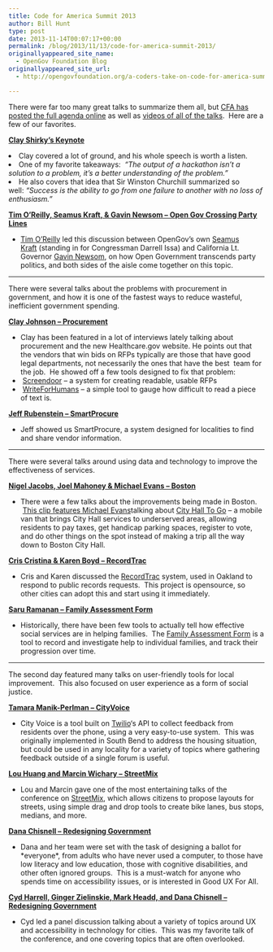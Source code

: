 ```yaml
---
title: Code for America Summit 2013
author: Bill Hunt
type: post
date: 2013-11-14T00:07:17+00:00
permalink: /blog/2013/11/13/code-for-america-summit-2013/
originallyappeared_site_name:
  - OpenGov Foundation Blog
originallyappeared_site_url:
  - http://opengovfoundation.org/a-coders-take-on-code-for-america-summit-2013/

---
```

There were far too many great talks to summarize them all, but <a href="http://opengovfoundation.us6.list-manage2.com/track/click?u=9d450bf68b3df1185fc9f62b2&id=e66284339d&e=686ab1518d" target="_blank">CFA has posted the full agenda online</a> as well as <a href="http://opengovfoundation.us6.list-manage.com/track/click?u=9d450bf68b3df1185fc9f62b2&id=1d153d2320&e=686ab1518d" target="_blank">videos of all of the talks</a>.  Here are a few of our favorites.<!--more-->

<a href="http://opengovfoundation.us6.list-manage2.com/track/click?u=9d450bf68b3df1185fc9f62b2&id=2a779e04d9&e=686ab1518d" target="_blank"><strong>Clay Shirky’s Keynote</strong></a>

<li dir="ltr">
  Clay covered a lot of ground, and his whole speech is worth a listen.
</li>
<li dir="ltr">
  One of my favorite takeaways:  <em>“The output of a hackathon isn’t a solution to a problem, it’s a better understanding of the problem.”</em>
</li>
<li dir="ltr">
  He also covers that idea that Sir Winston Churchill summarized so well: <em>“Success is the ability to go from one failure to another with no loss of enthusia</em><em>sm.” </em>
</li>

<a href="http://opengovfoundation.us6.list-manage2.com/track/click?u=9d450bf68b3df1185fc9f62b2&id=524d9d2144&e=686ab1518d" target="_blank"><strong>Tim O’Reilly, Seamus Kraft, & Gavin Newsom – Open Gov Crossing Party Lines</strong></a>

  * <a href="http://opengovfoundation.us6.list-manage1.com/track/click?u=9d450bf68b3df1185fc9f62b2&id=1e6fd327cf&e=686ab1518d" target="_blank">Tim O’Reilly</a> led this discussion between OpenGov’s own <a href="http://opengovfoundation.us6.list-manage.com/track/click?u=9d450bf68b3df1185fc9f62b2&id=9eb40cec28&e=686ab1518d" target="_blank">Seamus Kraft</a> (standing in for Congressman Darrell Issa) and California Lt. Governor <a href="http://opengovfoundation.us6.list-manage.com/track/click?u=9d450bf68b3df1185fc9f62b2&id=1575d66141&e=686ab1518d" target="_blank">Gavin Newsom</a>, on how Open Government transcends party politics, and both sides of the aisle come together on this topic.

* * *

There were several talks about the problems with procurement in government, and how it is one of the fastest ways to reduce wasteful, inefficient government spending.

<a href="http://opengovfoundation.us6.list-manage.com/track/click?u=9d450bf68b3df1185fc9f62b2&id=efae7ead3c&e=686ab1518d" target="_blank"><strong>Clay Johnson – Procurement</strong></a>

  * Clay has been featured in a lot of interviews lately talking about procurement and the new Healthcare.gov website. He points out that the vendors that win bids on RFPs typically are those that have good legal departments, not necessarily the ones that have the best  team for the job.  He showed off a few tools designed to fix that problem:
  *  <a href="http://opengovfoundation.us6.list-manage1.com/track/click?u=9d450bf68b3df1185fc9f62b2&id=368619cc29&e=686ab1518d" target="_blank">Screendoor</a> &#8211; a system for creating readable, usable RFPs
  *  <a href="http://opengovfoundation.us6.list-manage.com/track/click?u=9d450bf68b3df1185fc9f62b2&id=a0ceebbad2&e=686ab1518d" target="_blank">WriteForHumans</a> &#8211; a simple tool to gauge how difficult to read a piece of text is.

<a href="http://opengovfoundation.us6.list-manage.com/track/click?u=9d450bf68b3df1185fc9f62b2&id=578adc26ea&e=686ab1518d" target="_blank"><strong>Jeff Rubenstein – SmartProcure</strong></a>

  * Jeff showed us SmartProcure, a system designed for localities to find and share vendor information.

* * *

There were several talks around using data and technology to improve the effectiveness of services.

<a href="http://opengovfoundation.us6.list-manage.com/track/click?u=9d450bf68b3df1185fc9f62b2&id=d7ab0075a5&e=686ab1518d" target="_blank"><strong>Nigel Jacobs, Joel Mahoney & Michael Evans – Boston</strong></a>

  * There were a few talks about the improvements being made in Boston.  <a href="http://opengovfoundation.us6.list-manage1.com/track/click?u=9d450bf68b3df1185fc9f62b2&id=c3a6125560&e=686ab1518d" target="_blank">This clip features Michael Evans</a>talking about <a href="http://opengovfoundation.us6.list-manage.com/track/click?u=9d450bf68b3df1185fc9f62b2&id=e072071bc8&e=686ab1518d" target="_blank">City Hall To Go</a> &#8211; a mobile van that brings City Hall services to underserved areas, allowing residents to pay taxes, get handicap parking spaces, register to vote, and do other things on the spot instead of making a trip all the way down to Boston City Hall.

<a href="http://opengovfoundation.us6.list-manage1.com/track/click?u=9d450bf68b3df1185fc9f62b2&id=7decebd171&e=686ab1518d" target="_blank"><strong>Cris Cristina & Karen Boyd – RecordTrac</strong></a>

  * Cris and Karen discussed the <a href="http://opengovfoundation.us6.list-manage.com/track/click?u=9d450bf68b3df1185fc9f62b2&id=920ee7f0aa&e=686ab1518d" target="_blank">RecordTrac</a> system, used in Oakland to respond to public records requests.  This project is opensource, so other cities can adopt this and start using it immediately.

<a href="http://opengovfoundation.us6.list-manage.com/track/click?u=9d450bf68b3df1185fc9f62b2&id=3d89ff815d&e=686ab1518d" target="_blank"><strong>Saru Ramanan – Family Assessment Form</strong></a>

  * Historically, there have been few tools to actually tell how effective social services are in helping families.  The <a href="http://opengovfoundation.us6.list-manage.com/track/click?u=9d450bf68b3df1185fc9f62b2&id=52591c5f58&e=686ab1518d" target="_blank">Family Assessment Form</a> is a tool to record and investigate help to individual families, and track their progression over time.

* * *

The second day featured many talks on user-friendly tools for local improvement.  This also focused on user experience as a form of social justice.

**<a href="http://opengovfoundation.us6.list-manage1.com/track/click?u=9d450bf68b3df1185fc9f62b2&id=dea63880bc&e=686ab1518d" target="_blank">Tamara Manik-Perlman – CityVoice</a>**

  * City Voice is a tool built on <a href="http://opengovfoundation.us6.list-manage.com/track/click?u=9d450bf68b3df1185fc9f62b2&id=66de544b1e&e=686ab1518d" target="_blank">Twilio</a>‘s API to collect feedback from residents over the phone, using a very easy-to-use system.  This was originally implemented in South Bend to address the housing situation, but could be used in any locality for a variety of topics where gathering feedback outside of a single forum is useful.

<a href="http://opengovfoundation.us6.list-manage.com/track/click?u=9d450bf68b3df1185fc9f62b2&id=d527de6022&e=686ab1518d" target="_blank"><strong>Lou Huang and Marcin Wichary – StreetMix</strong></a>

  * Lou and Marcin gave one of the most entertaining talks of the conference on <a href="http://opengovfoundation.us6.list-manage.com/track/click?u=9d450bf68b3df1185fc9f62b2&id=2d0ddf3910&e=686ab1518d" target="_blank">StreetMix</a>, which allows citizens to propose layouts for streets, using simple drag and drop tools to create bike lanes, bus stops, medians, and more.

<a href="http://opengovfoundation.us6.list-manage1.com/track/click?u=9d450bf68b3df1185fc9f62b2&id=1b20cba4cc&e=686ab1518d" target="_blank"><strong>Dana Chisnell – Redesigning Government</strong></a>

  * Dana and her team were set with the task of designing a ballot for \*everyone\*, from adults who have never used a computer, to those have low literacy and low education, those with cognitive disabilities, and other often ignored groups.  This is a must-watch for anyone who spends time on accessibility issues, or is interested in Good UX For All.

<a href="http://opengovfoundation.us6.list-manage.com/track/click?u=9d450bf68b3df1185fc9f62b2&id=662bdebd7d&e=686ab1518d" target="_blank"><strong>Cyd Harrell, Ginger Zielinskie, Mark Headd, and Dana Chisnell – Redesigning Government</strong></a>

  * Cyd led a panel discussion talking about a variety of topics around UX and accessibility in technology for cities.  This was my favorite talk of the conference, and one covering topics that are often overlooked.